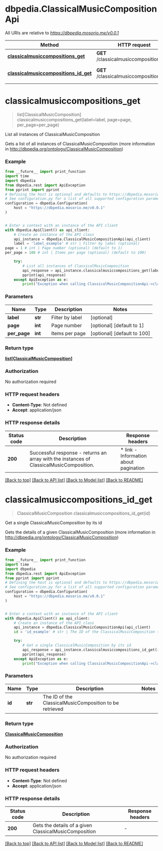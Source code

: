 # dbpedia.ClassicalMusicCompositionApi

All URIs are relative to *https://dbpedia.mosorio.me/v0.0.1*

Method | HTTP request | Description
------------- | ------------- | -------------
[**classicalmusiccompositions_get**](ClassicalMusicCompositionApi.md#classicalmusiccompositions_get) | **GET** /classicalmusiccompositions | List all instances of ClassicalMusicComposition
[**classicalmusiccompositions_id_get**](ClassicalMusicCompositionApi.md#classicalmusiccompositions_id_get) | **GET** /classicalmusiccompositions/{id} | Get a single ClassicalMusicComposition by its id


# **classicalmusiccompositions_get**
> list[ClassicalMusicComposition] classicalmusiccompositions_get(label=label, page=page, per_page=per_page)

List all instances of ClassicalMusicComposition

Gets a list of all instances of ClassicalMusicComposition (more information in http://dbpedia.org/ontology/ClassicalMusicComposition)

### Example

```python
from __future__ import print_function
import time
import dbpedia
from dbpedia.rest import ApiException
from pprint import pprint
# Defining the host is optional and defaults to https://dbpedia.mosorio.me/v0.0.1
# See configuration.py for a list of all supported configuration parameters.
configuration = dbpedia.Configuration(
    host = "https://dbpedia.mosorio.me/v0.0.1"
)


# Enter a context with an instance of the API client
with dbpedia.ApiClient() as api_client:
    # Create an instance of the API class
    api_instance = dbpedia.ClassicalMusicCompositionApi(api_client)
    label = 'label_example' # str | Filter by label (optional)
page = 1 # int | Page number (optional) (default to 1)
per_page = 100 # int | Items per page (optional) (default to 100)

    try:
        # List all instances of ClassicalMusicComposition
        api_response = api_instance.classicalmusiccompositions_get(label=label, page=page, per_page=per_page)
        pprint(api_response)
    except ApiException as e:
        print("Exception when calling ClassicalMusicCompositionApi->classicalmusiccompositions_get: %s\n" % e)
```

### Parameters

Name | Type | Description  | Notes
------------- | ------------- | ------------- | -------------
 **label** | **str**| Filter by label | [optional] 
 **page** | **int**| Page number | [optional] [default to 1]
 **per_page** | **int**| Items per page | [optional] [default to 100]

### Return type

[**list[ClassicalMusicComposition]**](ClassicalMusicComposition.md)

### Authorization

No authorization required

### HTTP request headers

 - **Content-Type**: Not defined
 - **Accept**: application/json

### HTTP response details
| Status code | Description | Response headers |
|-------------|-------------|------------------|
**200** | Successful response - returns an array with the instances of ClassicalMusicComposition. |  * link - Information about pagination <br>  |

[[Back to top]](#) [[Back to API list]](../README.md#documentation-for-api-endpoints) [[Back to Model list]](../README.md#documentation-for-models) [[Back to README]](../README.md)

# **classicalmusiccompositions_id_get**
> ClassicalMusicComposition classicalmusiccompositions_id_get(id)

Get a single ClassicalMusicComposition by its id

Gets the details of a given ClassicalMusicComposition (more information in http://dbpedia.org/ontology/ClassicalMusicComposition)

### Example

```python
from __future__ import print_function
import time
import dbpedia
from dbpedia.rest import ApiException
from pprint import pprint
# Defining the host is optional and defaults to https://dbpedia.mosorio.me/v0.0.1
# See configuration.py for a list of all supported configuration parameters.
configuration = dbpedia.Configuration(
    host = "https://dbpedia.mosorio.me/v0.0.1"
)


# Enter a context with an instance of the API client
with dbpedia.ApiClient() as api_client:
    # Create an instance of the API class
    api_instance = dbpedia.ClassicalMusicCompositionApi(api_client)
    id = 'id_example' # str | The ID of the ClassicalMusicComposition to be retrieved

    try:
        # Get a single ClassicalMusicComposition by its id
        api_response = api_instance.classicalmusiccompositions_id_get(id)
        pprint(api_response)
    except ApiException as e:
        print("Exception when calling ClassicalMusicCompositionApi->classicalmusiccompositions_id_get: %s\n" % e)
```

### Parameters

Name | Type | Description  | Notes
------------- | ------------- | ------------- | -------------
 **id** | **str**| The ID of the ClassicalMusicComposition to be retrieved | 

### Return type

[**ClassicalMusicComposition**](ClassicalMusicComposition.md)

### Authorization

No authorization required

### HTTP request headers

 - **Content-Type**: Not defined
 - **Accept**: application/json

### HTTP response details
| Status code | Description | Response headers |
|-------------|-------------|------------------|
**200** | Gets the details of a given ClassicalMusicComposition |  -  |

[[Back to top]](#) [[Back to API list]](../README.md#documentation-for-api-endpoints) [[Back to Model list]](../README.md#documentation-for-models) [[Back to README]](../README.md)

